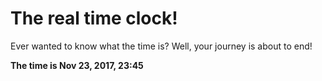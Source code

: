# The real time clock!

Ever wanted to know what the time is? Well, your journey is about to end!

**The time is Nov 23, 2017, 23:45**